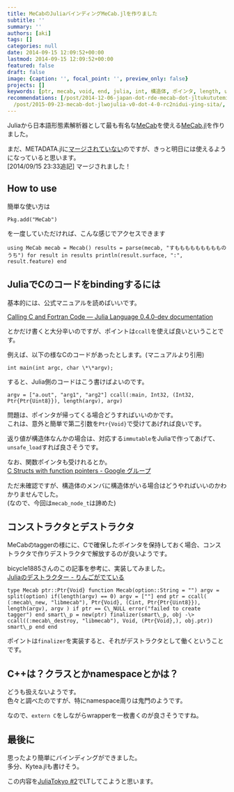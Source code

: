 ```yaml
---
title: MeCabのJuliaバインディングMeCab.jlを作りました
subtitle: ''
summary: ''
authors: [aki]
tags: []
categories: null
date: 2014-09-15 12:09:52+00:00
lastmod: 2014-09-15 12:09:52+00:00
featured: false
draft: false
image: {caption: '', focal_point: '', preview_only: false}
projects: []
keywords: [ptr, mecab, void, end, julia, int, 構造体, ポインタ, length, uint]
recommendations: [/post/2014-12-06-japan-dot-rde-mecab-dot-jltukututemita-wofa-biao-sitekita-number-juliaac-number-japanr/,
  /post/2015-09-23-mecab-dot-jlwojulia-v0-dot-4-0-rc2nidui-ying-sita/, /post/2014-12-24-juliadeword-countsiteqi-duitakoto-number-juliaac/]
---
```

Juliaから日本語形態素解析器として最も有名な[MeCab](https://code.google.com/p/mecab/)を使える[MeCab.jl](https://github.com/chezou/MeCab.jl)を作りました。

まだ、METADATA.jlに[マージされていない](https://github.com/JuliaLang/METADATA.jl/pull/1446)のですが、きっと明日には使えるようになっていると思います。  
[2014/09/15 23:33追記] マージされました！

## How to use

簡単な使い方は

    Pkg.add("MeCab")

を一度していただければ、こんな感じでアクセスできます

    using MeCab mecab = Mecab() results = parse(mecab, "すももももももももものうち") for result in results println(result.surface, ":", result.feature) end

## JuliaでCのコードをbindingするには

基本的には、公式マニュアルを読めばいいです。

[Calling C and Fortran Code — Julia Language 0.4.0-dev documentation](http://julia.readthedocs.org/en/latest/manual/calling-c-and-fortran-code/)

とかだけ書くと大分辛いのですが、ポイントは`ccall`を使えば良いということです。

例えば、以下の様なCのコードがあったとします。(マニュアルより引用)

    int main(int argc, char \*\*argv);

すると、Julia側のコードはこう書けばよいのです。

    argv = ["a.out", "arg1", "arg2"] ccall(:main, Int32, (Int32, Ptr{Ptr{Uint8}}), length(argv), argv)

問題は、ポインタが帰ってくる場合どうすればいいのかです。  
これは、意外と簡単で第二引数を`Ptr{Void}`で受けてあげれば良いです。

返り値が構造体なんかの場合は、対応する`immutable`をJuliaで作ってあげて、`unsafe_load`すれば良さそうです。

なお、関数ポインタも受けれるとか。  
[C Structs with function pointers - Google グループ](https://groups.google.com/forum/#!msg/julia-users/8isqR_J4r8Y/L2sa0T_KJBUJ)

ただ未確認ですが、構造体のメンバに構造体がいる場合はどうやればいいのかわかりませんでした。  
(なので、今回は`mecab_node_t`は諦めた)

## コンストラクタとデストラクタ

MeCabのtaggerの様にに、Cで確保したポインタを保持しておく場合、コンストラクタで作りデストラクタで解放するのが良いようです。

bicycle1885さんのこの記事を参考に、実装してみました。  
[Juliaのデストラクター - りんごがでている](http://bicycle1885.hatenablog.com/entry/2014/03/16/113501)

    type Mecab ptr::Ptr{Void} function Mecab(option::String = "") argv = split(option) if(length(argv) == 0) argv = [""] end ptr = ccall( (:mecab\_new, "libmecab"), Ptr{Void}, (Cint, Ptr{Ptr{Uint8}}), length(argv), argv ) if ptr == C\_NULL error("failed to create tagger") end smart\_p = new(ptr) finalizer(smart\_p, obj -\> ccall((:mecab\_destroy, "libmecab"), Void, (Ptr{Void},), obj.ptr)) smart\_p end end

ポイントは`finalizer`を実装すると、それがデストラクタとして働くということです。

## C++は？クラスとかnamespaceとかは？

どうも扱えないようです。  
色々と調べたのですが、特にnamespace周りは鬼門のようです。

なので、`extern C`をしながらwrapperを一枚書くのが良さそうですね。

## 最後に

思ったより簡単にバインディングができました。  
多分、Kytea.jlも書けそう。

この内容を[JuliaTokyo #2](http://juliatokyo.connpass.com/event/8010/)でLTしてこようと思います。


